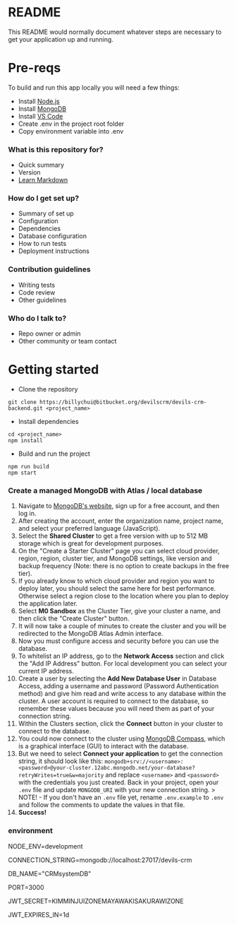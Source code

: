 # README

This README would normally document whatever steps are necessary to get your application up and running.

# Pre-reqs

To build and run this app locally you will need a few things:

- Install [Node.js](https://nodejs.org/en/)
- Install [MongoDB](https://docs.mongodb.com/manual/installation/)
- Install [VS Code](https://code.visualstudio.com/)
- Create .env in the project root folder
- Copy environment variable into .env

### What is this repository for?

- Quick summary
- Version
- [Learn Markdown](https://bitbucket.org/tutorials/markdowndemo)

### How do I get set up?

- Summary of set up
- Configuration
- Dependencies
- Database configuration
- How to run tests
- Deployment instructions

### Contribution guidelines

- Writing tests
- Code review
- Other guidelines

### Who do I talk to?

- Repo owner or admin
- Other community or team contact

# Getting started

- Clone the repository

```
git clone https://billychui@bitbucket.org/devilscrm/devils-crm-backend.git <project_name>
```

- Install dependencies

```
cd <project_name>
npm install
```

- Build and run the project

```
npm run build
npm start
```

### Create a managed MongoDB with Atlas / local database

1. Navigate to [MongoDB's website](https://www.mongodb.com/cloud/atlas), sign up for a free account, and then log in.
2. After creating the account, enter the organization name, project name, and select your preferred language (JavaScript).
3. Select the **Shared Cluster** to get a free version with up to 512 MB storage which is great for development purposes.
4. On the "Create a Starter Cluster" page you can select cloud provider, region, region, cluster tier, and
   MongoDB settings, like version and backup frequency (Note: there is no option to create backups in the free tier).
5. If you already know to which cloud provider and region you want to deploy later, you should select the same here for best performance. Otherwise select a region close to the location where you plan to deploy the application later.
6. Select **M0 Sandbox** as the Cluster Tier, give your cluster a name, and then click the "Create Cluster" button.
7. It will now take a couple of minutes to create the cluster and you will be redirected to the MongoDB Atlas Admin interface.
8. Now you must configure access and security before you can use the database.
9. To whitelist an IP address, go to the **Network Access** section and click the "Add IP Address" button. For local development you can select your current IP address.
10. Create a user by selecting the **Add New Database User** in Database Access, adding a username and password (Password Authentication method) and give him read and write access to any database within the cluster.
    A user account is required to connect to the database, so remember these values because you will need them as part of your connection string.
11. Within the Clusters section, click the **Connect** button in your cluster to connect to the database.
12. You could now connect to the cluster using [MongoDB Compass](https://www.mongodb.com/products/compass), which is a graphical interface (GUI) to interact with the database.
13. But we need to select **Connect your application** to get the connection string, it should look like this: `mongodb+srv://<username>:<password>@your-cluster.12abc.mongodb.net/your-database?retryWrites=true&w=majority`
    and replace `<username>` and `<password>` with the credentials you just created.
    Back in your project, open your `.env` file and update `MONGODB_URI` with your new connection string. > NOTE! - If you don't have an `.env` file yet, rename `.env.example` to `.env` and follow the comments to update the values in that file.
14. **Success!**

### environment

NODE_ENV=development

CONNECTION_STRING=mongodb://localhost:27017/devils-crm

DB_NAME="CRMsystemDB"

PORT=3000

JWT_SECRET=KIMMINJUIZONEMAYAWAKISAKURAWIZONE

JWT_EXPIRES_IN=1d
